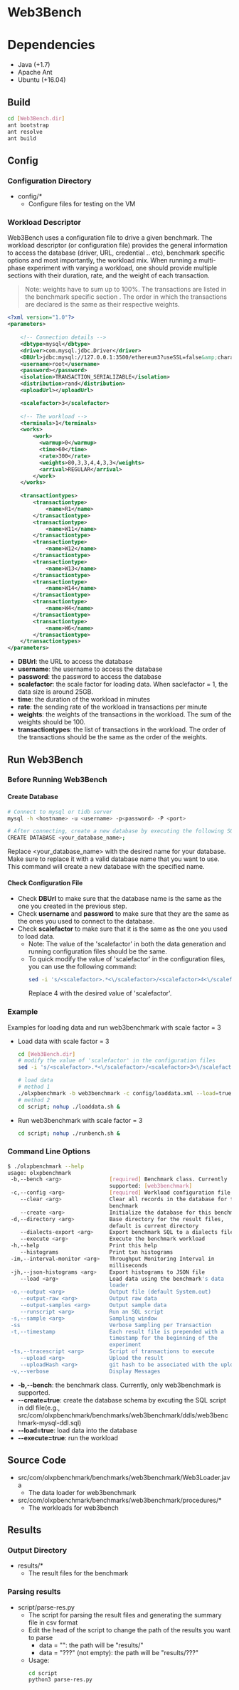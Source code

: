# Web3Bench

# Dependencies
- Java (+1.7)
- Apache Ant
- Ubuntu (+16.04)

## Build

```bash
cd [Web3Bench.dir]
ant bootstrap
ant resolve
ant build
```

## Config

### Configuration Directory
- config/*
    - Configure files for testing on the VM


### Workload Descriptor
Web3Bench uses a configuration file to drive a given benchmark. 
The workload descriptor (or configuration file) provides the general information to access the database (driver, URL, credential .. etc), benchmark specific options and most importantly, the workload mix.
When running a multi-phase experiment with varying a workload, one should provide multiple <work> sections with their duration, rate, and the weight of each transaction. 

> Note: weights have to sum up to 100%. The transactions are listed in the benchmark specific section <transactiontypes>. The order in which the transactions are declared is the same as their respective weights.

```xml
<?xml version="1.0"?>
<parameters>
    
    <!-- Connection details -->
    <dbtype>mysql</dbtype>
    <driver>com.mysql.jdbc.Driver</driver>
    <DBUrl>jdbc:mysql://127.0.0.1:3500/ethereum3?useSSL=false&amp;characterEncoding=utf-8</DBUrl>
    <username>root</username>
    <password></password>
    <isolation>TRANSACTION_SERIALIZABLE</isolation>
    <distribution>rand</distribution>
    <uploadUrl></uploadUrl>

    <scalefactor>3</scalefactor>
    
    <!-- The workload -->
    <terminals>1</terminals>
    <works>
        <work>
          <warmup>0</warmup>
          <time>60</time>
          <rate>300</rate>
          <weights>80,3,3,4,4,3,3</weights>
          <arrival>REGULAR</arrival>
        </work>
    </works>
    
    <transactiontypes>
        <transactiontype>
            <name>R1</name>
        </transactiontype>
        <transactiontype>
            <name>W11</name>
        </transactiontype>
        <transactiontype>
            <name>W12</name>
        </transactiontype>
        <transactiontype>
            <name>W13</name>
        </transactiontype>
        <transactiontype>
            <name>W14</name>
        </transactiontype>
        <transactiontype>
            <name>W4</name>
        </transactiontype>
        <transactiontype>
            <name>W6</name>
        </transactiontype>
    </transactiontypes>
</parameters>
```

- **DBUrl**: the URL to access the database
- **username**: the username to access the database
- **password**: the password to access the database
- **scalefactor**: the scale factor for loading data. When saclefactor = 1, the data size is around 25GB.
- **time**: the duration of the workload in minutes
- **rate**: the sending rate of the workload in transactions per minute
- **weights**: the weights of the transactions in the workload. The sum of the weights should be 100.
- **transactiontypes**: the list of transactions in the workload. The order of the transactions should be the same as the order of the weights.

## Run Web3Bench

### Before Running Web3Bench

#### Create Database
```bash
# Connect to mysql or tidb server
mysql -h <hostname> -u <username> -p<password> -P <port>

# After connecting, create a new database by executing the following SQL command
CREATE DATABASE <your_database_name>;
```
Replace <your_database_name> with the desired name for your database. Make sure to replace it with a valid database name that you want to use. This command will create a new database with the specified name.


#### Check Configuration File

- Check **DBUrl** to make sure that the database name is the same as the one you created in the previous step.
- Check **username** and **password** to make sure that they are the same as the ones you used to connect to the database.
- Check **scalefactor** to make sure that it is the same as the one you used to load data.
    - Note: The value of the 'scalefactor' in both the data generation and running configuration files should be the same.
    - To quick modify the value of 'scalefactor' in the configuration files, you can use the following command:
        ```bash
        sed -i 's/<scalefactor>.*<\/scalefactor>/<scalefactor>4<\/scalefactor>/g' config/*.xml
        ```
        Replace 4 with the desired value of 'scalefactor'.


### Example
Examples for loading data and run web3benchmark with scale factor = 3

- Load data with scale factor = 3
  ```bash
  cd [Web3Bench.dir]
  # modify the value of 'scalefactor' in the configuration files
  sed -i 's/<scalefactor>.*<\/scalefactor>/<scalefactor>3<\/scalefactor>/g' config/*.xml
  
  # load data
  # method 1
  ./olxpbenchmark -b web3benchmark -c config/loaddata.xml --load=true  --create=true | tee log/loaddata.log
  # method 2
  cd script; nohup ./loaddata.sh &
  ```
- Run web3benchmark with scale factor = 3
  ```bash
  cd script; nohup ./runbench.sh &
  ```

### Command Line Options
```bash
$ ./olxpbenchmark --help
usage: olxpbenchmark
 -b,--bench <arg>               [required] Benchmark class. Currently
                                supported: [web3benchmark]
 -c,--config <arg>              [required] Workload configuration file
    --clear <arg>               Clear all records in the database for this
                                benchmark
    --create <arg>              Initialize the database for this benchmark
 -d,--directory <arg>           Base directory for the result files,
                                default is current directory
    --dialects-export <arg>     Export benchmark SQL to a dialects file
    --execute <arg>             Execute the benchmark workload
 -h,--help                      Print this help
    --histograms                Print txn histograms
 -im,--interval-monitor <arg>   Throughput Monitoring Interval in
                                milliseconds
 -jh,--json-histograms <arg>    Export histograms to JSON file
    --load <arg>                Load data using the benchmark's data
                                loader
 -o,--output <arg>              Output file (default System.out)
    --output-raw <arg>          Output raw data
    --output-samples <arg>      Output sample data
    --runscript <arg>           Run an SQL script
 -s,--sample <arg>              Sampling window
 -ss                            Verbose Sampling per Transaction
 -t,--timestamp                 Each result file is prepended with a
                                timestamp for the beginning of the
                                experiment
 -ts,--tracescript <arg>        Script of transactions to execute
    --upload <arg>              Upload the result
    --uploadHash <arg>          git hash to be associated with the upload
 -v,--verbose                   Display Messages
```

- **-b,--bench**: the benchmark class. Currently, only web3benchmark is supported.
- **--create=true**: create the database schema by excuting the SQL script in ddl file(e.g., src/com/olxpbenchmark/benchmarks/web3benchmark/ddls/web3benchmark-mysql-ddl.sql)
- **--load=true**: load data into the database
- **--execute=true**: run the workload

## Source Code
- src/com/olxpbenchmark/benchmarks/web3benchmark/Web3Loader.java
    - The data loader for web3benchmark
- src/com/olxpbenchmark/benchmarks/web3benchmark/procedures/*
    - The workloads for web3bench

## Results

### Output Directory
- results/*
    - The result files for the benchmark

### Parsing results
- script/parse-res.py
    - The script for parsing the result files and generating the summary file in csv format
    - Edit the head of the script to change the path of the results you want to parse
        - data = "": the path will be "results/"
        - data = "???" (not empty): the path will be "results/???"
    - Usage:
        ```bash
        cd script
        python3 parse-res.py
        ```
